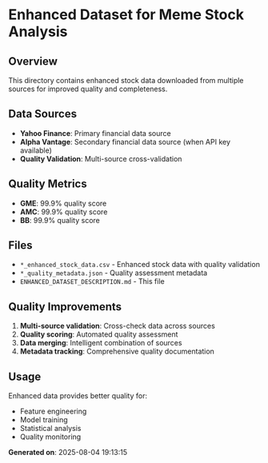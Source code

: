 # Enhanced Dataset for Meme Stock Analysis

## Overview

This directory contains enhanced stock data downloaded from multiple sources for improved quality and completeness.

## Data Sources

- **Yahoo Finance**: Primary financial data source
- **Alpha Vantage**: Secondary financial data source (when API key available)
- **Quality Validation**: Multi-source cross-validation

## Quality Metrics

- **GME**: 99.9% quality score
- **AMC**: 99.9% quality score
- **BB**: 99.9% quality score

## Files

- `*_enhanced_stock_data.csv` - Enhanced stock data with quality validation
- `*_quality_metadata.json` - Quality assessment metadata
- `ENHANCED_DATASET_DESCRIPTION.md` - This file

## Quality Improvements

1. **Multi-source validation**: Cross-check data across sources
2. **Quality scoring**: Automated quality assessment
3. **Data merging**: Intelligent combination of sources
4. **Metadata tracking**: Comprehensive quality documentation

## Usage

Enhanced data provides better quality for:
- Feature engineering
- Model training
- Statistical analysis
- Quality monitoring

**Generated on**: 2025-08-04 19:13:15
